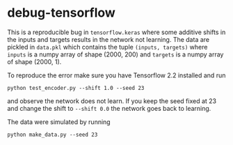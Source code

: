 # debug-tensorflow
This is a reproducible bug in `tensorflow.keras` where some additive shifts
in the inputs and targets results in the network not learning. 
The data are pickled in `data.pkl` which contains the tuple `(inputs, targets)`
where `inputs` is a numpy array of shape (2000, 200)
and `targets` is a numpy array of shape (2000, 1).

To reproduce the error make sure you have Tensorflow 2.2 installed and run

`python test_encoder.py --shift 1.0 --seed 23`

and observe the network does not learn. 
If you keep the seed fixed at 23 and change 
the shift to `--shift 0.0` the network goes back to learning.

The data were simulated by running 

`python make_data.py --seed 23`
